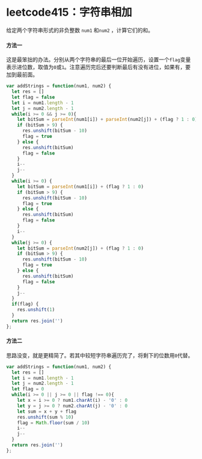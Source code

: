 # leetcode415：字符串相加

给定两个字符串形式的非负整数 `num1` 和`num2` ，计算它们的和。

#### 方法一

这是最笨拙的办法。分别从两个字符串的最后一位开始遍历，设置一个`flag`变量表示进位数，取值为`0`或`1`。注意遍历完后还要判断最后有没有进位，如果有，要加到最前面。

```javascript
var addStrings = function(num1, num2) {
  let res = []
  let flag = false
  let i = num1.length - 1
  let j = num2.length - 1
  while(i >= 0 && j >= 0){
    let bitSum = parseInt(num1[i]) + parseInt(num2[j]) + (flag ? 1 : 0)
    if (bitSum > 9) {
      res.unshift(bitSum - 10)
      flag = true
    } else {
      res.unshift(bitSum)
      flag = false
    }
    i--
    j--
  }
  while(i >= 0) {
    let bitSum = parseInt(num1[i]) + (flag ? 1 : 0)
    if (bitSum > 9) {
      res.unshift(bitSum - 10)
      flag = true
    } else {
      res.unshift(bitSum)
      flag = false
    }
    i--
  }
  while(j >= 0) {
    let bitSum = parseInt(num2[j]) + (flag ? 1 : 0)
    if (bitSum > 9) {
      res.unshift(bitSum - 10)
      flag = true
    } else {
      res.unshift(bitSum)
      flag = false
    }
    j--
  }
  if(flag) {
    res.unshift(1)
  }
  return res.join('')
};
```

#### 方法二

思路没变，就是更精简了。若其中较短字符串遍历完了，将剩下的位数用`0`代替。

```javascript
var addStrings = function(num1, num2) {
  let res = []
  let i = num1.length - 1
  let j = num2.length - 1
  let flag = 0
  while(i >= 0 || j >= 0 || flag !== 0){
    let x = i >= 0 ? num1.charAt(i) - '0' : 0
    let y = j >= 0 ? num2.charAt(j) - '0' : 0
    let sum = x + y + flag
    res.unshift(sum % 10)
    flag = Math.floor(sum / 10)
    i--
    j--
  }
  return res.join('')
};
```





